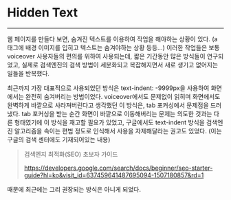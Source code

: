 # Hidden Text

---

웹 페이지를 만들다 보면, 숨겨진 텍스트를 이용하여 작업을 해야하는 상황이 있다. (a 태그에 배경 이미지를 입히고 텍스트는 숨겨야하는 상황 등등...) 이러한 작업들은 보통 voiceover 사용자들의 편의를 위하여 사용되는데, 짧은 기간동안 많은 방식들이 연구되었고, 실제로 검색엔진의 검색 방법이 세분화되고 복잡해지면서 새로 생기고 없어지는 일들을 반복했다. 

최근까지 가장 대표적으로 사용되었던 방식은 text-indent: -9999px을 사용하여 화면에서는 완전히 숨겨버리는 방법이었다. voiceover에서도 문제없이 읽히며 화면에서도 완벽하게 바깥으로 사라져버린다고 생각했던 이 방식은, tab 포커싱에서 문제점을 드러냈다. tab 포커싱을 받는 순간 화면이 바깥으로 이동해버리는 문제는 의도한 것과는 다른 형태였기에 이 방식을 재고할 필요가 있었고, 구글에서도 text-indent 방식을 검색엔진 알고리즘을 속이는 편법 정도로 인식해서 사용을 자제해달라는 권고도 있었다. (이는 구글의 검색 센터에도 기재되어있는 내용)

> 검색엔지 최적화(SEO) 초보자 가이드
>
> https://developers.google.com/search/docs/beginner/seo-starter-guide?hl=ko&visit_id=637459641487695094-1507180857&rd=1

때문에 최근에는 그리 권장되는 방식은 아니게 되었다.